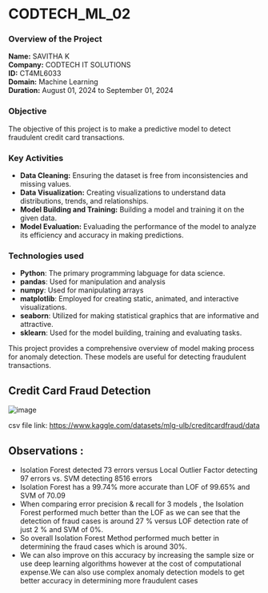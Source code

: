 # CODTECH_ML_02

### Overview of the Project

**Name:** SAVITHA K <br>
**Company:** CODTECH IT SOLUTIONS <br>
**ID:** CT4ML6033 <br>
**Domain:** Machine Learning <br>
**Duration:** August 01, 2024 to September 01, 2024 <br>

### Objective

The objective of this project is to make a predictive model to detect fraudulent credit card transactions.

### Key Activities

- **Data Cleaning:** Ensuring the dataset is free from inconsistencies and missing values.
- **Data Visualization:** Creating visualizations to understand data distributions, trends, and relationships.
- **Model Building and Training:** Building a model and training it on the given data.
- **Model Evaluation:** Evaluading the performance of the model to analyze its efficiency and accuracy in making predictions.

### Technologies used

- **Python**: The primary programming labguage for data science.
- **pandas**: Used for manipulation and analysis
- **numpy**: Used for manipulating arrays
- **matplotlib**: Employed for creating static, animated, and interactive visualizations.
- **seaborn**: Utilized for making statistical graphics that are informative and attractive.
- **sklearn**: Used for the model building, training and evaluating tasks.

This project provides a comprehensive overview of model making process for anomaly detection. These models are useful for detecting fraudulent transactions.

## Credit Card Fraud Detection

![image](https://github.com/user-attachments/assets/754f9667-76f9-442e-b9d5-ba9e515240cd)

csv file link: https://www.kaggle.com/datasets/mlg-ulb/creditcardfraud/data

## Observations :

- Isolation Forest detected 73 errors versus Local Outlier Factor detecting 97 errors vs. SVM detecting 8516 errors
- Isolation Forest has a 99.74% more accurate than LOF of 99.65% and SVM of 70.09
- When comparing error precision & recall for 3 models , the Isolation Forest performed much better than the LOF as we can see that the detection of fraud cases is around 27 % versus LOF detection rate of just 2 % and SVM of 0%.
- So overall Isolation Forest Method performed much better in determining the fraud cases which is around 30%.
- We can also improve on this accuracy by increasing the sample size or use deep learning algorithms however at the cost of computational expense.We can also use complex anomaly detection models to get better accuracy in determining more fraudulent cases
